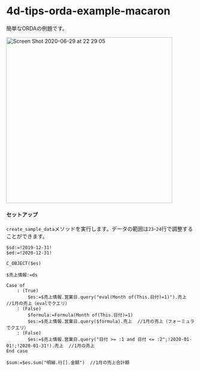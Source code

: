 # 4d-tips-orda-example-macaron
簡単なORDAの例題です。

<img width="443" alt="Screen Shot 2020-06-29 at 22 29 05" src="https://user-images.githubusercontent.com/1725068/86011789-1d51a600-ba58-11ea-910a-acb82d14d2b3.png">

#### セットアップ

``create_sample_data``メソッドを実行します。データの範囲は``23``-``24``行で調整することができます。

```
$sd:=!2019-12-31!
$ed:=!2020-12-31!
```

```
C_OBJECT($es)

$売上情報:=ds

Case of 
	: (True)
		$es:=$売上情報.営業日.query("eval(Month of(This.日付)=1)").売上  //1月の売上（evalでクエリ）
	: (False)
		$formula:=Formula(Month of(This.日付)=1)
		$es:=$売上情報.営業日.query($formula).売上  //1月の売上（フォーミュラでクエリ）
	: (False)
		$es:=$売上情報.営業日.query("日付 >= :1 and 日付 <= :2";!2020-01-01!;!2020-01-31!).売上  //1月の売上
End case 

$sum:=$es.sum("明細.行[].金額")  //1月の売上合計額
```
